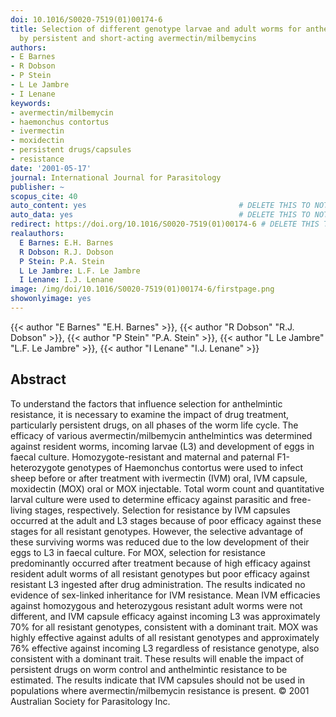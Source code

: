 ```yaml
---
doi: 10.1016/S0020-7519(01)00174-6
title: Selection of different genotype larvae and adult worms for anthelmintic resistance
  by persistent and short-acting avermectin/milbemycins
authors:
- E Barnes
- R Dobson
- P Stein
- L Le Jambre
- I Lenane
keywords:
- avermectin/milbemycin
- haemonchus contortus
- ivermectin
- moxidectin
- persistent drugs/capsules
- resistance
date: '2001-05-17'
journal: International Journal for Parasitology
publisher: ~
scopus_cite: 40
auto_content: yes                                  # DELETE THIS TO NOT AUTO GENERATE CONTENT
auto_data: yes                                     # DELETE THIS TO NOT AUTO GENERATE METADATA
redirect: https://doi.org/10.1016/S0020-7519(01)00174-6 # DELETE THIS TO NOT REDIRECT
realauthors:
  E Barnes: E.H. Barnes
  R Dobson: R.J. Dobson
  P Stein: P.A. Stein
  L Le Jambre: L.F. Le Jambre
  I Lenane: I.J. Lenane
image: /img/doi/10.1016/S0020-7519(01)00174-6/firstpage.png
showonlyimage: yes
---
```

{{< author "E Barnes" "E.H. Barnes" >}}, {{< author "R Dobson" "R.J. Dobson" >}}, {{< author "P Stein" "P.A. Stein" >}}, {{< author "L Le Jambre" "L.F. Le Jambre" >}}, {{< author "I Lenane" "I.J. Lenane" >}}

## Abstract
To understand the factors that influence selection for anthelmintic resistance, it is necessary to examine the impact of drug treatment, particularly persistent drugs, on all phases of the worm life cycle. The efficacy of various avermectin/milbemycin anthelmintics was determined against resident worms, incoming larvae (L3) and development of eggs in faecal culture. Homozygote-resistant and maternal and paternal F1-heterozygote genotypes of Haemonchus contortus were used to infect sheep before or after treatment with ivermectin (IVM) oral, IVM capsule, moxidectin (MOX) oral or MOX injectable. Total worm count and quantitative larval culture were used to determine efficacy against parasitic and free-living stages, respectively. Selection for resistance by IVM capsules occurred at the adult and L3 stages because of poor efficacy against these stages for all resistant genotypes. However, the selective advantage of these surviving worms was reduced due to the low development of their eggs to L3 in faecal culture. For MOX, selection for resistance predominantly occurred after treatment because of high efficacy against resident adult worms of all resistant genotypes but poor efficacy against resistant L3 ingested after drug administration. The results indicated no evidence of sex-linked inheritance for IVM resistance. Mean IVM efficacies against homozygous and heterozygous resistant adult worms were not different, and IVM capsule efficacy against incoming L3 was approximately 70% for all resistant genotypes, consistent with a dominant trait. MOX was highly effective against adults of all resistant genotypes and approximately 76% effective against incoming L3 regardless of resistance genotype, also consistent with a dominant trait. These results will enable the impact of persistent drugs on worm control and anthelmintic resistance to be estimated. The results indicate that IVM capsules should not be used in populations where avermectin/milbemycin resistance is present. © 2001 Australian Society for Parasitology Inc.
